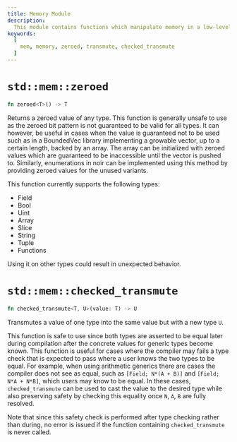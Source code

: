 ```yaml
---
title: Memory Module
description:
  This module contains functions which manipulate memory in a low-level way
keywords:
  [
    mem, memory, zeroed, transmute, checked_transmute
  ]
---
```


# `std::mem::zeroed`

```rust
fn zeroed<T>() -> T
```

Returns a zeroed value of any type.
This function is generally unsafe to use as the zeroed bit pattern is not guaranteed to be valid for all types.
It can however, be useful in cases when the value is guaranteed not to be used such as in a BoundedVec library implementing a growable vector, up to a certain length, backed by an array.
The array can be initialized with zeroed values which are guaranteed to be inaccessible until the vector is pushed to.
Similarly, enumerations in noir can be implemented using this method by providing zeroed values for the unused variants.

This function currently supports the following types:

- Field
- Bool
- Uint
- Array
- Slice
- String
- Tuple
- Functions
  
Using it on other types could result in unexpected behavior.

# `std::mem::checked_transmute`

```rust
fn checked_transmute<T, U>(value: T) -> U
```

Transmutes a value of one type into the same value but with a new type `U`.

This function is safe to use since both types are asserted to be equal later during compilation after the concrete values for generic types become known.
This function is useful for cases where the compiler may fails a type check that is expected to pass where
a user knows the two types to be equal. For example, when using arithmetic generics there are cases the compiler
does not see as equal, such as `[Field; N*(A + B)]` and `[Field; N*A + N*B]`, which users may know to be equal.
In these cases, `checked_transmute` can be used to cast the value to the desired type while also preserving safety
by checking this equality once `N`, `A`, `B` are fully resolved.

Note that since this safety check is performed after type checking rather than during, no error is issued if the function
containing `checked_transmute` is never called.
